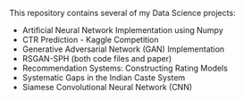 This repository contains several of my Data Science projects:
 - Artificial Neural Network Implementation using Numpy
 - CTR Prediction - Kaggle Competition
 - Generative Adversarial Network (GAN) Implementation
 - RSGAN-SPH (both code files and paper)
 - Recommendation Systems: Constructing Rating Models
 - Systematic Gaps in the Indian Caste System 
 - Siamese Convolutional Neural Network (CNN)
 
